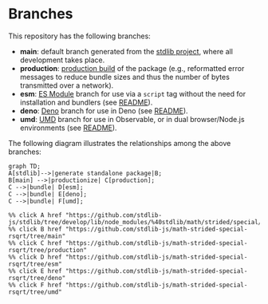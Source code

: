 <!--

@license Apache-2.0

Copyright (c) 2022 The Stdlib Authors.

Licensed under the Apache License, Version 2.0 (the "License");
you may not use this file except in compliance with the License.
You may obtain a copy of the License at

    http://www.apache.org/licenses/LICENSE-2.0

Unless required by applicable law or agreed to in writing, software
distributed under the License is distributed on an "AS IS" BASIS,
WITHOUT WARRANTIES OR CONDITIONS OF ANY KIND, either express or implied.
See the License for the specific language governing permissions and
limitations under the License.

-->

# Branches

This repository has the following branches:

-   **main**: default branch generated from the [stdlib project][stdlib-url], where all development takes place.
-   **production**: [production build][production-url] of the package (e.g., reformatted error messages to reduce bundle sizes and thus the number of bytes transmitted over a network).
-   **esm**: [ES Module][esm-url] branch for use via a `script` tag without the need for installation and bundlers (see [README][esm-readme]).
-   **deno**: [Deno][deno-url] branch for use in Deno (see [README][deno-readme]).
-   **umd**: [UMD][umd-url] branch for use in Observable, or in dual browser/Node.js environments (see [README][umd-readme]).

The following diagram illustrates the relationships among the above branches:

```mermaid
graph TD;
A[stdlib]-->|generate standalone package|B;
B[main] -->|productionize| C[production];
C -->|bundle| D[esm];
C -->|bundle| E[deno];
C -->|bundle| F[umd];

%% click A href "https://github.com/stdlib-js/stdlib/tree/develop/lib/node_modules/%40stdlib/math/strided/special/rsqrt"
%% click B href "https://github.com/stdlib-js/math-strided-special-rsqrt/tree/main"
%% click C href "https://github.com/stdlib-js/math-strided-special-rsqrt/tree/production"
%% click D href "https://github.com/stdlib-js/math-strided-special-rsqrt/tree/esm"
%% click E href "https://github.com/stdlib-js/math-strided-special-rsqrt/tree/deno"
%% click F href "https://github.com/stdlib-js/math-strided-special-rsqrt/tree/umd"
```

[stdlib-url]: https://github.com/stdlib-js/stdlib/tree/develop/lib/node_modules/%40stdlib/math/strided/special/rsqrt
[production-url]: https://github.com/stdlib-js/math-strided-special-rsqrt/tree/production
[deno-url]: https://github.com/stdlib-js/math-strided-special-rsqrt/tree/deno
[deno-readme]: https://github.com/stdlib-js/math-strided-special-rsqrt/blob/deno/README.md
[umd-url]: https://github.com/stdlib-js/math-strided-special-rsqrt/tree/umd
[umd-readme]: https://github.com/stdlib-js/math-strided-special-rsqrt/blob/umd/README.md
[esm-url]: https://github.com/stdlib-js/math-strided-special-rsqrt/tree/esm
[esm-readme]: https://github.com/stdlib-js/math-strided-special-rsqrt/blob/esm/README.md